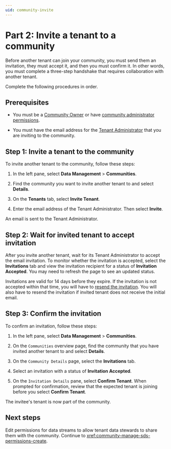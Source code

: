 ```yaml
---
uid: community-invite
---
```


# Part 2: Invite a tenant to a community

Before another tenant can join your community, you must send them an invitation, they must accept it, and then you must confirm it. In other words, you must complete a three-step handshake that requires collaboration with another tenant.

Complete the following procedures in order.

## Prerequisites

- You must be a [Community Owner](xref:ccRoles#community-owner-preview) or have [community administrator permissions](xref:ccRoles#community-administrators-preview).

- You must have the email address for the [Tenant Administrator](xref:ccRoles#tenant-roles) that you are inviting to the community.

## Step 1: Invite a tenant to the community

To invite another tenant to the community, follow these steps:

1. In the left pane, select **Data Management** > **Communities**.

1. Find the community you want to invite another tenant to and select **Details**.

1. On the **Tenants** tab, select **Invite Tenant**.

1. Enter the email address of the Tenant Administrator. Then select **Invite**.

  An email is sent to the Tenant Administrator.

## Step 2: Wait for invited tenant to accept invitation

After you invite another tenant, wait for its Tenant Administrator to accept the email invitation. To monitor whether the invitation is accepted, select the **Invitations** tab and view the invitation recipient for a status of **Invitation Accepted**. You may need to refresh the page to see an updated status.

Invitations are valid for 14 days before they expire. If the invitation is not accepted within that time, you will have to [resend the invitation](xref:community-resend-invitation). You will also have to resend the invitation if invited tenant does not receive the initial email.

## Step 3: Confirm the invitation

To confirm an invitation, follow these steps:

1. In the left pane, select **Data Management** > **Communities**.

1. On the `Communities` overview page, find the community that you have invited another tenant to and select **Details**.

1. On the `Community Details` page, select the **Invitations** tab.

1. Select an invitation with a status of **Invitation Accepted**.

1. On the `Invitation Details` pane, select **Confirm Tenant**. When prompted for confirmation, review that the expected tenant is joining before you select **Confirm Tenant**.

  The invitee's tenant is now part of the community.

## Next steps

Edit permissions for data streams to allow tenant data stewards to share them with the community. Continue to <xref:community-manage-sds-permissions-create>.
